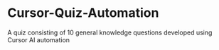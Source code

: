 # Cursor-Quiz-Automation
A quiz consisting of 10 general knowledge questions developed using Cursor AI automation
